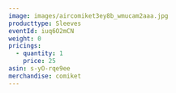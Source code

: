 ```yaml
---
image: images/aircomiket3ey8b_wmucam2aaa.jpg
producttype: Sleeves
eventId: iuq6O2mCN
weight: 0
pricings:
  - quantity: 1
    price: 25
asin: s-yO-rqe9ee
merchandise: comiket
---
```

